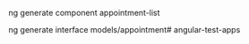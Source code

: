 ng generate component appointment-list

ng generate interface models/appointment# angular-test-apps
